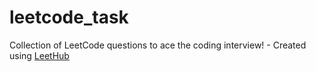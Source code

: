 # leetcode_task
Collection of LeetCode questions to ace the coding interview! - Created using [LeetHub](https://github.com/QasimWani/LeetHub)
